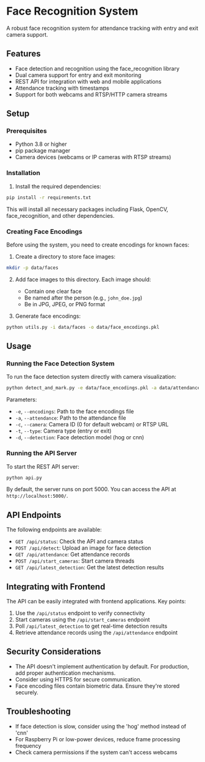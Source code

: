 # Face Recognition System

A robust face recognition system for attendance tracking with entry and exit camera support.

## Features

- Face detection and recognition using the face_recognition library
- Dual camera support for entry and exit monitoring
- REST API for integration with web and mobile applications
- Attendance tracking with timestamps
- Support for both webcams and RTSP/HTTP camera streams

## Setup

### Prerequisites

- Python 3.8 or higher
- pip package manager
- Camera devices (webcams or IP cameras with RTSP streams)

### Installation

1. Install the required dependencies:

```bash
pip install -r requirements.txt
```

This will install all necessary packages including Flask, OpenCV, face_recognition, and other dependencies.

### Creating Face Encodings

Before using the system, you need to create encodings for known faces:

1. Create a directory to store face images:

```bash
mkdir -p data/faces
```

2. Add face images to this directory. Each image should:
   - Contain one clear face
   - Be named after the person (e.g., `john_doe.jpg`)
   - Be in JPG, JPEG, or PNG format

3. Generate face encodings:

```bash
python utils.py -i data/faces -o data/face_encodings.pkl
```

## Usage

### Running the Face Detection System

To run the face detection system directly with camera visualization:

```bash
python detect_and_mark.py -e data/face_encodings.pkl -a data/attendance.json -c 0 -t entry
```

Parameters:
- `-e`, `--encodings`: Path to the face encodings file
- `-a`, `--attendance`: Path to the attendance file
- `-c`, `--camera`: Camera ID (0 for default webcam) or RTSP URL
- `-t`, `--type`: Camera type (entry or exit)
- `-d`, `--detection`: Face detection model (hog or cnn)

### Running the API Server

To start the REST API server:

```bash
python api.py
```

By default, the server runs on port 5000. You can access the API at `http://localhost:5000/`.

## API Endpoints

The following endpoints are available:

- `GET /api/status`: Check the API and camera status
- `POST /api/detect`: Upload an image for face detection
- `GET /api/attendance`: Get attendance records
- `POST /api/start_cameras`: Start camera threads
- `GET /api/latest_detection`: Get the latest detection results

## Integrating with Frontend

The API can be easily integrated with frontend applications. Key points:

1. Use the `/api/status` endpoint to verify connectivity
2. Start cameras using the `/api/start_cameras` endpoint
3. Poll `/api/latest_detection` to get real-time detection results
4. Retrieve attendance records using the `/api/attendance` endpoint

## Security Considerations

- The API doesn't implement authentication by default. For production, add proper authentication mechanisms.
- Consider using HTTPS for secure communication.
- Face encoding files contain biometric data. Ensure they're stored securely.

## Troubleshooting

- If face detection is slow, consider using the 'hog' method instead of 'cnn'
- For Raspberry Pi or low-power devices, reduce frame processing frequency
- Check camera permissions if the system can't access webcams 